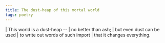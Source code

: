 ```yaml
---
title: The dust-heap of this mortal world
tags: poetry
---
```


| This world is a dust-heap --
|   no better than ash;
| but even dust can be used
| to write out words of such import
| that it changes everything.
